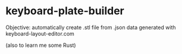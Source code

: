 # keyboard-plate-builder

Objective: automatically create .stl file from .json data generated with keyboard-layout-editor.com

(also to learn me some Rust)
